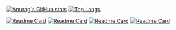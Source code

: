 [![Anurag's GitHub stats](https://github-readme-stats.vercel.app/api?username=ImAxel0&show_icons=true&theme=radical)](https://github.com/ImAxel0) [![Top Langs](https://github-readme-stats.vercel.app/api/top-langs/?username=ImAxel0&layout=compact&theme=radical)](https://github.com/ImAxel0)

[![Readme Card](https://github-readme-stats.vercel.app/api/pin/?username=ImAxel0&repo=IL2CPP_Scanner_Reborn&theme=radical)](https://github.com/ImAxel0/IL2CPP_Scanner_Reborn)
[![Readme Card](https://github-readme-stats.vercel.app/api/pin/?username=ImAxel0&repo=Elden-Menu&theme=radical)](https://github.com/ImAxel0/Elden-Menu)
[![Readme Card](https://github-readme-stats.vercel.app/api/pin/?username=ImAxel0&repo=SOTFmenu&theme=radical)](https://github.com/ImAxel0/SOTFmenu)
[![Readme Card](https://github-readme-stats.vercel.app/api/pin/?username=ImAxel0&repo=SOTF_DS_Configurator&theme=radical)](https://github.com/ImAxel0/SOTF_DS_Configurator)
